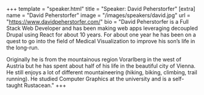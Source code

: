+++
template = "speaker.html"
title = "Speaker: David Peherstorfer"
[extra]
  name = "David Peherstorfer"
  image = "/images/speakers/david.jpg"
  url = "https://www.davidpeherstorfer.com/"
  bio = "David Peherstorfer is a Full Stack Web Developer and has been making web apps leveraging decoupled Drupal using React for about 10 years. For about one year he has been on a quest to go into the field of Medical Visualization to improve his son’s life in the long-run.</p><p>Originally he is from the mountainous region Vorarlberg in the west of Austria but he has spent about half of his life in the beautiful city of Vienna. He still enjoys a lot of different mountaineering (hiking, biking, climbing, trail running). He studied Computer Graphics at the university and is a self-taught Rustacean."
+++
